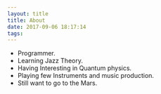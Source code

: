```yaml
---
layout: title
title: About
date: 2017-09-06 18:17:14
tags:
---
```

+ Programmer.
+ Learning Jazz Theory.
+ Having Interesting in Quantum physics.
+ Playing few Instruments and music production.
+ Still want to go to the Mars. 